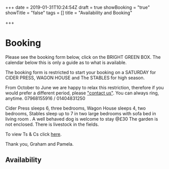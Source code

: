 +++
date = 2019-01-31T10:24:54Z
draft = true
showBooking = "true"
showTitle = "false"
tags = []
title = "Availability and Booking"

+++
# Booking

Please see the booking form below, click on the BRIGHT GREEN BOX. The calendar below this is only a guide as to what is available.

The booking form is restricted to start your booking on a SATURDAY for CIDER PRESS, WAGON HOUSE and The STABLES for high season.

From October to June we are happy to relax this restriction, therefore if you would prefer a different period, please ["contact us"](/contact). You can always ring, anytime. 07968155916 / 01404831250

Cider Press sleeps 6, three bedrooms, Wagon House sleeps 4, two bedrooms, Stables sleep up to 7 in two large bedrooms with sofa bed in living room . A well behaved dog is welcome to stay @£30  The garden is not enclosed. There is livestock in the fields.

To view Ts & Cs click [here](/images/uploads/hawley-farm-terms-and-conditions.pdf).

Thank you, Graham and Pamela.

## Availability